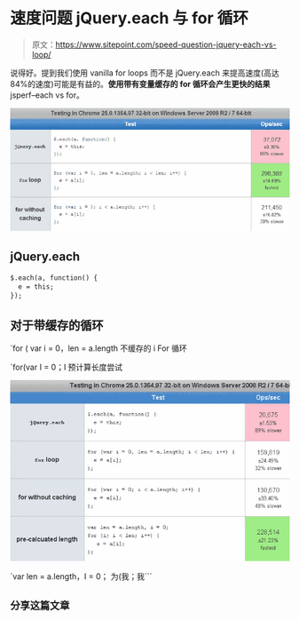 # 速度问题 jQuery.each 与 for 循环

> 原文：<https://www.sitepoint.com/speed-question-jquery-each-vs-loop/>

说得好。提到我们使用 vanilla for loops 而不是 jQuery.each 来提高速度(高达 84%的速度)可能是有益的。**使用带有变量缓存的 for 循环会产生更快的结果**jsperf–each vs for。

[![each-vs-for-speed-js-perf](img/a6902598a578071ae89442e49fa6074b.png)](http://jsperf.com/jquery-each-vs-for-loop/73)

## jQuery.each

```
$.each(a, function() {
  e = this;
});
```

## 对于带缓存的循环

 `for ( var i = 0，len = a.length 不缓存的 i For 循环

 `for(var I = 0；I 预计算长度尝试

![precalculated-length](img/a17648ca0c2fc823a51d83a3d0db11c2.png)

 `var len = a.length，I = 0；
为(我；我``` 

## ```分享这篇文章```